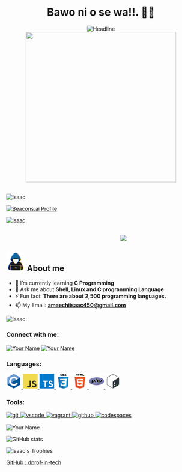 <h1 align="center"> Bawo ni o se wa!!. 👨‍💻 </h1>
<div align="center">
  <img src="https://readme-typing-svg.herokuapp.com?color=0000FF&size=32&center=true&vCenter=true&width=600&height=50&lines=Hi+there+I'm+Dprof-in-Tech+%F0%9F%91%8B;👨‍💻+++Full-Stack+Developer;Software+Engineer;WEB3+Educator;Freelancer;Weird" alt="Headline" />
</div>

<div align="center">
  <a  href="https://linkedin.com/in/onyemaechi">
    <img align="center" src="https://media.giphy.com/media/Uh1ZPq7mA7xa8/giphy.gif" width="400" height="400" />
  </a>
</div>

<br>

<p align="left"> <img src="https://komarev.com/ghpvc/?username=dprof-in-tech&label=Profile%20views&color=0e75b6&style=flat" alt="Isaac" /> </p>

[![Beacons.ai Profile](https://img.shields.io/badge/About_Me-Isaac-9cf?style=for-the-badge&logo=beacons&color=blue)](https://beacons.ai/dprof-in-tech)

<p align="left"> <a href="https://twitter.com/dprof_in_tech" target="blank"><img src="https://img.shields.io/twitter/follow/Dprof_in_Tech?logo=twitter&style=for-the-badge" alt="Isaac" /></a> </p>

<br>
<div align="right">
  <img align="right" src="https://user-images.githubusercontent.com/your_image.gif" width="200px"/>
</div>
<br>

## <picture><img src="https://github.com/0xAbdulKhalid/0xAbdulKhalid/raw/main/assets/mdImages/about_me.gif" width="50px"></picture> **About me**

- 🔭 I’m currently learning **C Programming**
- 💬 Ask me about **Shell, Linux and C programming Language**
- ⚡ Fun fact: **There are about 2,500 programming languages.**
- 📫 My Email: **amaechiisaac450@gmail.com**

 <p align="left">
  <img src="https://github-readme-streak-stats.herokuapp.com/?user=dprof-in-tech&theme=algolia" alt="Isaac" />
</p>

<h3 align="left">Connect with me:</h3>
<p align="left">
  <a href="https://twitter.com/dprof_in_tech" target="blank"><img align="center" src="https://raw.githubusercontent.com/rahuldkjain/github-profile-readme-generator/master/src/images/icons/Social/twitter.svg" alt="Your Name" height="30" width="40" /></a>
  <a href="https://www.linkedin.com/in/onyemaechi" target="blank"><img align="center" src="https://raw.githubusercontent.com/rahuldkjain/github-profile-readme-generator/master/src/images/icons/Social/linked-in-alt.svg" alt="Your Name" height="30" width="40" /></a>
</p>

<h3 align="left">Languages:</h3>
<p align="left">
  <a href="https://www.cprogramming.com/" target="_blank" rel="noreferrer">
    <img src="https://raw.githubusercontent.com/devicons/devicon/master/icons/c/c-original.svg" alt="c" width="40" height="40"/>
  </a>
  <a href="https://developer.mozilla.org/en-US/docs/Web/JavaScript" target="_blank" rel="noreferrer">
    <img src="https://raw.githubusercontent.com/devicons/devicon/master/icons/javascript/javascript-original.svg" alt="javascript" width="40" height="40"/>
  </a>
  <a href="https://www.typescriptlang.org/" target="_blank" rel="noreferrer">
    <img src="https://raw.githubusercontent.com/devicons/devicon/master/icons/typescript/typescript-original.svg" alt="typescript" width="40" height="40"/>
  </a>
  <a href="https://www.w3schools.com/css/" target="_blank" rel="noreferrer">
    <img src="https://raw.githubusercontent.com/devicons/devicon/master/icons/css3/css3-original-wordmark.svg" alt="css" width="40" height="40"/>
  </a>
  <a href="https://www.w3schools.com/html/" target="_blank" rel="noreferrer">
    <img src="https://raw.githubusercontent.com/devicons/devicon/master/icons/html5/html5-original-wordmark.svg" alt="html" width="40" height="40"/>
  </a>
  <a href="https://www.php.net/" target="_blank" rel="noreferrer">
    <img src="https://raw.githubusercontent.com/devicons/devicon/master/icons/php/php-original.svg" alt="php" width="40" height="40"/>
  </a>
  <a href="https://en.wikipedia.org/wiki/Bash_(Unix_shell)" target="_blank" rel="noreferrer">
    <img src="https://raw.githubusercontent.com/devicons/devicon/master/icons/bash/bash-original.svg" alt="shell" width="40" height="40"/>
  </a>
</p>

<h3 align="left">Tools:</h3>
<p align="left">
  <a href="https://git-scm.com/" target="_blank" rel="noreferrer">
    <img src="https://www.vectorlogo.zone/logos/git-scm/git-scm-icon.svg" alt="git" width="40" height="40"/>
  </a>
  <a href="https://code.visualstudio.com/" target="_blank" rel="noreferrer">
    <img src="https://www.vectorlogo.zone/logos/visualstudio_code/visualstudio_code-icon.svg" alt="vscode" width="40" height="40"/>
  </a>
  <a href="https://www.vagrantup.com/" target="_blank" rel="noreferrer">
    <img src="https://www.vectorlogo.zone/logos/vagrantup/vagrantup-icon.svg" alt="vagrant" width="40" height="40"/>
  </a>
  <a href="https://github.com/" target="_blank" rel="noreferrer">
    <img src="https://www.vectorlogo.zone/logos/github/github-icon.svg" alt="github" width="40" height="40"/>
  </a>
  <a href="https://github.com/features/codespaces" target="_blank" rel="noreferrer">
    <img src="https://github.githubassets.com/images/modules/logos_page/GitHub-Mark.png" alt="codespaces" width="40" height="40"/>
  </a>
</p>

<p align="left">
  <img align="center" src="https://github-readme-stats.vercel.app/api/top-langs?username=dprof-in-tech&theme=algolia&show_icons=true&locale=en&layout=compact" alt="Your Name" />
</p>

![GitHub stats](https://github-readme-stats.vercel.app/api?username=dprof-in-tech&theme=algolia&show_icons=true&count_private=true&hide_title=true)

<p align="left">
  <img src="https://github-profile-trophy.vercel.app/?username=dprof-in-tech&theme=algolia&column=3&row=2&margin-w=15&margin-h=15&no-bg=false" alt="Isaac's Trophies" />
</p>

[GitHub : dprof-in-tech](https://github.com/dprof-in-tech)



<!--
**Dprof-in-tech/Dprof-in-tech** is a ✨ _special_ ✨ repository because its `README.md` (this file) appears on your GitHub profile.

Here are some ideas to get you started:

- 🔭 I’m currently working on ...
- 🌱 I’m currently learning ...
- 👯 I’m looking to collaborate on ...
- 🤔 I’m looking for help with ...
- 💬 Ask me about ...
- 📫 How to reach me: ...
- 😄 Pronouns: ...
- ⚡ Fun fact: ...
-->
